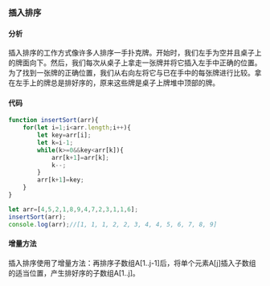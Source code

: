 ### 插入排序
#### 分析
插入排序的工作方式像许多人排序一手扑克牌。开始时，我们左手为空并且桌子上的牌面向下。然后，我们每次从桌子上拿走一张牌并将它插入左手中正确的位置。为了找到一张牌的正确位置，我们从右向左将它与已在手中的每张牌进行比较。拿在左手上的牌总是排好序的，原来这些牌是桌子上牌堆中顶部的牌。

#### 代码
```javascript
function insertSort(arr){
	for(let i=1;i<arr.length;i++){
		let key=arr[i];
		let k=i-1;
		while(k>=0&&key<arr[k]){
			arr[k+1]=arr[k];
			k--;
		}
		arr[k+1]=key;
	}
}

let arr=[4,5,2,1,8,9,4,7,2,3,1,1,6];
insertSort(arr);
console.log(arr);//[1, 1, 1, 2, 2, 3, 4, 4, 5, 6, 7, 8, 9]
```

#### 增量方法
插入排序使用了增量方法：再排序子数组A[1..j-1]后，将单个元素A[j]插入子数组的适当位置，产生排好序的子数组A[1..j]。
